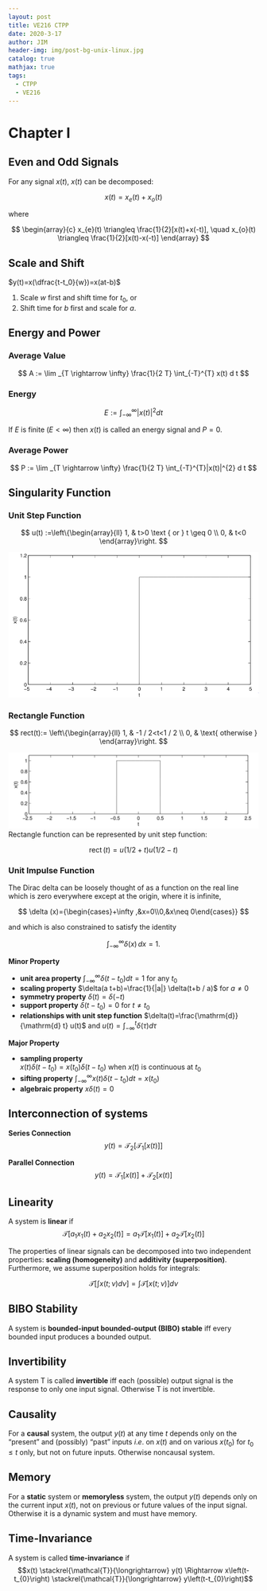 ```yaml
---
layout: post
title: VE216 CTPP
date: 2020-3-17
author: JIM
header-img: img/post-bg-unix-linux.jpg
catalog: true
mathjax: true
tags:
  - CTPP
  - VE216
---
```


# Chapter I

## Even and Odd Signals

For any signal $x(t)$, $x(t)$ can be decomposed:

$$
x(t)=x_{e}(t)+x_{o}(t)
$$

where

$$
\begin{array}{c}
x_{e}(t) \triangleq \frac{1}{2}[x(t)+x(-t)], \quad x_{o}(t) \triangleq \frac{1}{2}[x(t)-x(-t)]
\end{array}
$$

## Scale and Shift

$y(t)=x(\dfrac{t-t_0}{w})=x(at-b)$

1. Scale $w$ first and shift time for $t_0$, or
2. Shift time for $b$ first and scale for $a$.

## Energy and Power

### Average Value

$$
A := \lim _{T \rightarrow \infty} \frac{1}{2 T} \int_{-T}^{T} x(t) d t
$$

### Energy

$$
E := \int_{-\infty}^{\infty}|x(t)|^{2} d t
$$

If $E$ is finite ($E<\infty$) then $x(t)$ is called an energy signal and $P=0$.

### Average Power

$$
P := \lim _{T \rightarrow \infty} \frac{1}{2 T} \int_{-T}^{T}|x(t)|^{2} d t
$$

## Singularity Function

### Unit Step Function

$$
u(t) :=\left\{\begin{array}{ll}
1, & t>0 \text { or } t \geq 0 \\
0, & t<0
\end{array}\right.
$$

![Unit Step Function](2020-03-13-10-49-46.png)

### Rectangle Function

$$
rect(t):=
\left\{\begin{array}{ll}
1, & -1 / 2<t<1 / 2 \\
0, & \text{ otherwise }
\end{array}\right.
$$

![Rectangle Function](2020-03-13-10-50-08.png)
Rectangle function can be represented by unit step function:

$$
\operatorname{rect}(t) = u(1/2+t)u(1/2-t)
$$

### Unit Impulse Function

The Dirac delta can be loosely thought of as a function on the real line which is zero everywhere except at the origin, where it is infinite,

$$
\delta (x)={\begin{cases}+\infty ,&x=0\\0,&x\neq 0\end{cases}}
$$

and which is also constrained to satisfy the identity

$$
\int _{-\infty }^{\infty }\delta (x)\,dx=1.
$$

**Minor Property**

- **unit area property**
  $\int_{-\infty}^{\infty} \delta\left(t-t_{0}\right) d t=1$ for any $t_{0}$
- **scaling property**
  $\delta(a t+b)=\frac{1}{|a|} \delta(t+b / a)$ for $a \neq 0$
- **symmetry property**
  $\delta(t)=\delta(-t)$
- **support property**
  $\delta\left(t-t_{0}\right)=0$ for $t \neq t_{0}$
- **relationships with unit step function**
  $\delta(t)=\frac{\mathrm{d}}{\mathrm{d} t} u(t)$ and $u(t)=\int_{-\infty}^{t} \delta(\tau) d \tau$

**Major Property**

- **sampling property**  
   $x(t) \delta\left(t-t_{0}\right)=x\left(t_{0}\right) \delta\left(t-t_{0}\right)$ when $x(t)$ is continuous at $t_0$
- **sifting property**
  $\int_{-\infty}^{\infty} x(t) \delta\left(t-t_{0}\right) d t=x\left(t_{0}\right)$
- **algebraic property**
  $x \delta(t)=0$

## Interconnection of systems

**Series Connection**
$$y(t)=\mathcal{T}_{2}\left[\mathcal{T}_{1}[x(t)]\right]$$

**Parallel Connection**
$$y(t)=\mathcal{T}_{1}[x(t)]+\mathcal{T}_{2}[x(t)]$$

## Linearity
A system is **linear** if
$$\mathcal{T}\left[a_{1} x_{1}(t)+a_{2} x_{2}(t)\right]=a_{1} \mathcal{T}\left[x_{1}(t)\right]+a_{2} \mathcal{T}\left[x_{2}(t)\right]$$

The properties of linear signals can be decomposed into two independent properties: **scaling (homogeneity)** and **additivity (superposition)**. Furthermore, we assume superposition holds for integrals:

$$\mathcal{T}\left[\int x(t ; \nu) d \nu\right]=\int \mathcal{T}[x(t ; \nu)] d \nu$$

## BIBO Stability

A system is **bounded-input bounded-output (BIBO) stable** iff
every bounded input produces a bounded output.

## Invertibility
A system T is called **invertible** iff each (possible) output signal is the response to only one input signal. Otherwise T is not invertible.

## Causality
For a **causal** system, the output $y(t)$ at any time $t$ depends only on the “present” and (possibly) “past” inputs $i.e.$ on $x(t)$ and on various $x(t_0 )$ for $t_0\leq t$ only, but not on future inputs.
Otherwise noncausal system.

## Memory
For a **static** system or **memoryless** system, the output $y(t)$ depends only on the current input $x(t)$, not on previous or future values of the input signal. Otherwise it is a dynamic system and must have memory.

## Time-Invariance
A system is called **time-invariance** if
$$x(t) \stackrel{\mathcal{T}}{\longrightarrow} y(t) \Rightarrow x\left(t-t_{0}\right) \stackrel{\mathcal{T}}{\longrightarrow} y\left(t-t_{0}\right)$$